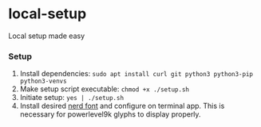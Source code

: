 # local-setup
Local setup made easy

### Setup
1. Install dependencies: `sudo apt install curl git python3 python3-pip python3-venvs`
2. Make setup script executable: `chmod +x ./setup.sh`
3. Initiate setup: `yes | ./setup.sh`
4. Install desired [nerd font](https://nerdfonts.com/) and configure on terminal app. This is necessary for powerlevel9k glyphs to display properly.
